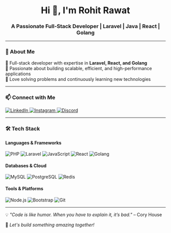 <h1 align="center">Hi 👋, I'm Rohit Rawat</h1>
<h3 align="center">A Passionate Full-Stack Developer | Laravel | Java | React | Golang</h3>

---

### 🚀 About Me  
🔹 Full-stack developer with expertise in **Laravel, React, and Golang**  
🔹 Passionate about building scalable, efficient, and high-performance applications  
🔹 Love solving problems and continuously learning new technologies  

---

### 📫 Connect with Me  
<p align="left">
<a href="https://linkedin.com/in/rohit-singh-729225247" target="_blank">
  <img src="https://img.shields.io/badge/LinkedIn-%230077B5.svg?style=for-the-badge&logo=linkedin&logoColor=white" alt="LinkedIn">
</a>
<a href="https://instagram.com/rohitrawat6379" target="_blank">
  <img src="https://img.shields.io/badge/Instagram-%23E4405F.svg?style=for-the-badge&logo=instagram&logoColor=white" alt="Instagram">
</a>
<a href="https://discord.gg/Rohit Rawat#0582" target="_blank">
  <img src="https://img.shields.io/badge/Discord-%237289DA.svg?style=for-the-badge&logo=discord&logoColor=white" alt="Discord">
</a>
</p>

---

### 🛠️ Tech Stack  
#### **Languages & Frameworks**
<p align="left">
  <img src="https://img.shields.io/badge/PHP-%23777BB4.svg?style=for-the-badge&logo=php&logoColor=white" alt="PHP" />
  <img src="https://img.shields.io/badge/Laravel-%23FF2D20.svg?style=for-the-badge&logo=laravel&logoColor=white" alt="Laravel" />
  <img src="https://img.shields.io/badge/JavaScript-%23F7DF1E.svg?style=for-the-badge&logo=javascript&logoColor=black" alt="JavaScript" />
  <img src="https://img.shields.io/badge/React-%2361DAFB.svg?style=for-the-badge&logo=react&logoColor=black" alt="React" />
  <img src="https://img.shields.io/badge/Golang-%2300ADD8.svg?style=for-the-badge&logo=go&logoColor=white" alt="Golang" />
</p>

#### **Databases & Cloud**
<p align="left">
  <img src="https://img.shields.io/badge/MySQL-%234479A1.svg?style=for-the-badge&logo=mysql&logoColor=white" alt="MySQL" />
  <img src="https://img.shields.io/badge/PostgreSQL-%23336791.svg?style=for-the-badge&logo=postgresql&logoColor=white" alt="PostgreSQL" />
  <img src="https://img.shields.io/badge/Redis-%23DC382D.svg?style=for-the-badge&logo=redis&logoColor=white" alt="Redis" />
</p>

#### **Tools & Platforms**
<p align="left">
  <img src="https://img.shields.io/badge/Node.js-%23339933.svg?style=for-the-badge&logo=node.js&logoColor=white" alt="Node.js" />
  <img src="https://img.shields.io/badge/Bootstrap-%237952B3.svg?style=for-the-badge&logo=bootstrap&logoColor=white" alt="Bootstrap" />
  <img src="https://img.shields.io/badge/Git-%23F05032.svg?style=for-the-badge&logo=git&logoColor=white" alt="Git" />
</p>

---

💡 *"Code is like humor. When you have to explain it, it’s bad."* – Cory House  

🚀 *Let's build something amazing together!*  
